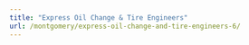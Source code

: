```yaml
---
title: "Express Oil Change & Tire Engineers"
url: /montgomery/express-oil-change-and-tire-engineers-6/
---
```

